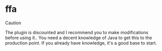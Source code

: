 # ffa
> [!CAUTION]
> The plugin is discounted and I recommend you to make modifications before using it.. You need a decent knowledge of Java to get this to the production point. If you already have knowledge, it's a good base to start.
